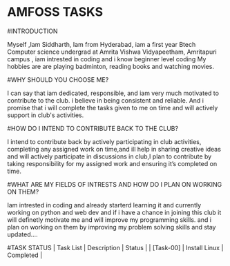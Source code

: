 # AMFOSS  TASKS
#INTRODUCTION

Myself ,Iam Siddharth, Iam from Hyderabad, iam a first year Btech Computer science undergrad at Amrita Vishwa Vidyapeetham, Amritapuri campus , iam intrested in coding and i know beginner level coding My hobbies are are playing badminton, reading books and watching movies.

#WHY SHOULD YOU CHOOSE ME?

I can say that iam dedicated, responsible, and iam very much motivated to contribute to the club. i believe in being consistent and reliable. And i promise that i will complete the tasks given to me on time and will actively support in club's activities.

#HOW DO I INTEND TO CONTRIBUTE BACK TO THE CLUB?

I intend to contribute back by actively participating in club activities, completing any assigned work on time,and ill help in sharing creative ideas and will actively participate in discussions in club,I plan to contribute by taking responsibility for my assigned work and ensuring it’s completed on time.

#WHAT ARE MY FIELDS OF INTRESTS AND HOW DO I PLAN ON WORKING ON THEM?

Iam intrested in coding and already starterd learning it and currently working on python and web dev and if i have a chance in joining this club it will definetly motivate me and will improve my programming skills. and i plan on working on them by improving my problem solving skills and stay updated....

#TASK STATUS
| Task List | Description | Status |
| [Task-00] | Install Linux | Completed |

